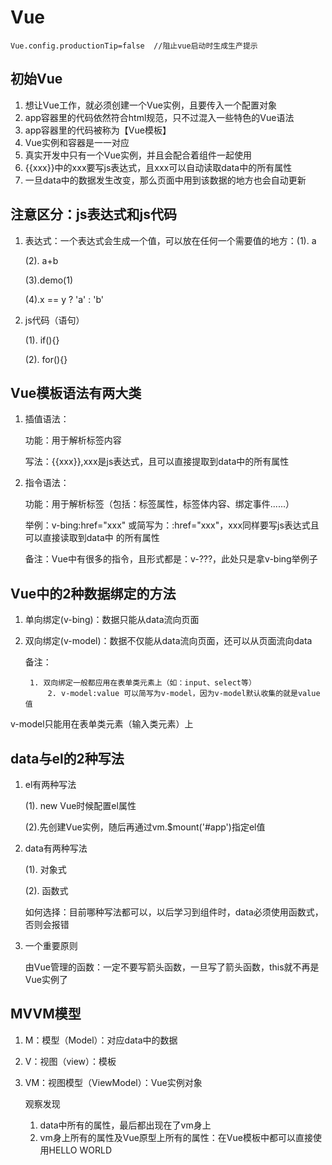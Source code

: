 # Vue

```vue
Vue.config.productionTip=false  //阻止vue启动时生成生产提示
```

## 初始Vue

1. 想让Vue工作，就必须创建一个Vue实例，且要传入一个配置对象
2. app容器里的代码依然符合html规范，只不过混入一些特色的Vue语法
3. app容器里的代码被称为【Vue模板】
4. Vue实例和容器是一一对应
5. 真实开发中只有一个Vue实例，并且会配合着组件一起使用
6. {{xxx}}中的xxx要写js表达式，且xxx可以自动读取data中的所有属性
7. 一旦data中的数据发生改变，那么页面中用到该数据的地方也会自动更新

## 注意区分：js表达式和js代码

1. 表达式：一个表达式会生成一个值，可以放在任何一个需要值的地方：(1). a

   (2). a+b

   (3).demo(1)

   (4).x == y ? 'a' : 'b'

2. js代码（语句）

   (1). if(){}

   (2). for(){}

## Vue模板语法有两大类

1. 插值语法：

   功能：用于解析标签内容

   写法：{{xxx}},xxx是js表达式，且可以直接提取到data中的所有属性

2. 指令语法：

   功能：用于解析标签（包括：标签属性，标签体内容、绑定事件......）

   举例：v-bing:href="xxx" 或简写为：:href="xxx"，xxx同样要写js表达式且可以直接读取到data中			的所有属性

   备注：Vue中有很多的指令，且形式都是：v-???，此处只是拿v-bing举例子

## Vue中的2种数据绑定的方法

1. 单向绑定(v-bing)：数据只能从data流向页面

2. 双向绑定(v-model)：数据不仅能从data流向页面，还可以从页面流向data

   备注：

   		1. 双向绑定一般都应用在表单类元素上（如：input、select等）
     		2. v-model:value 可以简写为v-model，因为v-model默认收集的就是value值

v-model只能用在表单类元素（输入类元素）上

## data与el的2种写法

1. el有两种写法

   (1). new Vue时候配置el属性

   (2).先创建Vue实例，随后再通过vm.$mount('#app')指定el值

2. data有两种写法

   (1). 对象式

   (2). 函数式

   如何选择：目前哪种写法都可以，以后学习到组件时，data必须使用函数式，否则会报错

3. 一个重要原则

   由Vue管理的函数：一定不要写箭头函数，一旦写了箭头函数，this就不再是Vue实例了

## MVVM模型

1. M：模型（Model）：对应data中的数据

2. V：视图（view）：模板

3. VM：视图模型（ViewModel）：Vue实例对象

   观察发现

   1. data中所有的属性，最后都出现在了vm身上
   2. vm身上所有的属性及Vue原型上所有的属性：在Vue模板中都可以直接使用HELLO WORLD
